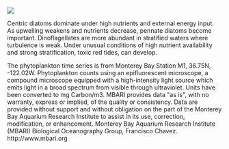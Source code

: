 <img src="http://www3.mbari.org/bog/mbon/images/mb_seasonal_taxonomic_structure2.png"/><p>Centric diatoms dominate under high nutrients and external energy input. As upwelling weakens and nutrients decrease, pennate diatoms become important. Dinoflagellates are more abundant in stratified waters where turbulence is weak. Under unusual conditions of high nutrient availability and strong stratification, toxic red tides, can develop.</p>
<p>The phytoplankton time series is from Monterey Bay Station M1, 36.75N, -122.02W. Phytoplankton counts using an epifluorescent microscope, a compound microscope equipped with a high-intensity light source which emits light in a broad spectrum from visible through ultraviolet. Units have been converted to mg Carbon/m3. MBARI provides data "as is", with no warranty, express or implied, of the quality or consistency. Data are provided without support and without obligation on the part of the Monterey Bay Aquarium Research Institute to assist in its use, correction, modification, or enhancement. Monterey Bay Aquarium Research Institute (MBARI) Biological Oceanography Group, Francisco Chavez.  http://www.mbari.org
